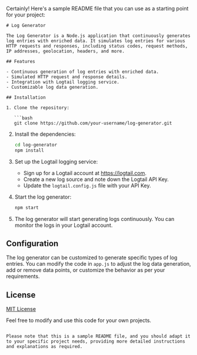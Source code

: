 Certainly! Here's a sample README file that you can use as a starting point for your project:

```
# Log Generator

The Log Generator is a Node.js application that continuously generates log entries with enriched data. It simulates log entries for various HTTP requests and responses, including status codes, request methods, IP addresses, geolocation, headers, and more.

## Features

- Continuous generation of log entries with enriched data.
- Simulated HTTP request and response details.
- Integration with Logtail logging service.
- Customizable log data generation.

## Installation

1. Clone the repository:

   ```bash
   git clone https://github.com/your-username/log-generator.git
   ```

2. Install the dependencies:

   ```bash
   cd log-generator
   npm install
   ```

3. Set up the Logtail logging service:
   - Sign up for a Logtail account at https://logtail.com.
   - Create a new log source and note down the Logtail API Key.
   - Update the `logtail.config.js` file with your API Key.

4. Start the log generator:

   ```bash
   npm start
   ```

5. The log generator will start generating logs continuously. You can monitor the logs in your Logtail account.

## Configuration

The log generator can be customized to generate specific types of log entries. You can modify the code in `app.js` to adjust the log data generation, add or remove data points, or customize the behavior as per your requirements.

## License

[MIT License](LICENSE)

Feel free to modify and use this code for your own projects.

```

Please note that this is a sample README file, and you should adapt it to your specific project needs, providing more detailed instructions and explanations as required.